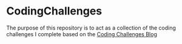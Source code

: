 # CodingChallenges

The purpose of this repository is to act as a collection of the coding challenges I complete based on the [Coding Challenges Blog](https://codingchallenges.fyi/challenges/challenge-wc)
